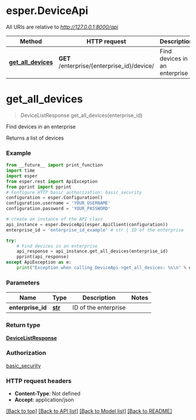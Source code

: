 # esper.DeviceApi

All URIs are relative to *http://127.0.0.1:8000/api*

Method | HTTP request | Description
------------- | ------------- | -------------
[**get_all_devices**](DeviceApi.md#get_all_devices) | **GET** /enterprise/{enterprise_id}/device/ | Find devices in an enterprise

# **get_all_devices**
> DeviceListResponse get_all_devices(enterprise_id)

Find devices in an enterprise

Returns a list of devices

### Example
```python
from __future__ import print_function
import time
import esper
from esper.rest import ApiException
from pprint import pprint
# Configure HTTP basic authorization: basic_security
configuration = esper.Configuration()
configuration.username = 'YOUR_USERNAME'
configuration.password = 'YOUR_PASSWORD'

# create an instance of the API class
api_instance = esper.DeviceApi(esper.ApiClient(configuration))
enterprise_id = 'enterprise_id_example' # str | ID of the enterprise

try:
    # Find devices in an enterprise
    api_response = api_instance.get_all_devices(enterprise_id)
    pprint(api_response)
except ApiException as e:
    print("Exception when calling DeviceApi->get_all_devices: %s\n" % e)
```

### Parameters

Name | Type | Description  | Notes
------------- | ------------- | ------------- | -------------
 **enterprise_id** | [**str**](.md)| ID of the enterprise | 

### Return type

[**DeviceListResponse**](DeviceListResponse.md)

### Authorization

[basic_security](../README.md#basic_security)

### HTTP request headers

 - **Content-Type**: Not defined
 - **Accept**: application/json

[[Back to top]](#) [[Back to API list]](../README.md#documentation-for-api-endpoints) [[Back to Model list]](../README.md#documentation-for-models) [[Back to README]](../README.md)

